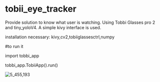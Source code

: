 # tobii_eye_tracker
Provide solution to know what user is watching. Using Tobbi Glasses pro 2 and tiny_yoloV4.
A simple kivy interface is used.

installation necessary:   kivy,cv2,tobiiglassesctrl,numpy

#to run it

import tobbi_app

tobbi_app.TobiiApp().run()

![5_455,193](https://user-images.githubusercontent.com/73743450/162196788-d10c9b95-4a6d-4a8b-8fe6-05a53c83fce8.png)
